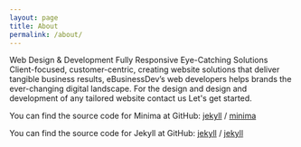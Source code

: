```yaml
---
layout: page
title: About
permalink: /about/
---
```


Web Design & Development Fully Responsive Eye-Catching Solutions Client-focused, customer-centric, creating website solutions that deliver tangible business results, eBusinessDev’s web developers helps brands the ever-changing digital landscape. For the design and design and development of any tailored website contact us Let's get started.


You can find the source code for Minima at GitHub:
[jekyll][jekyll-organization] /
[minima](https://github.com/jekyll/minima)

You can find the source code for Jekyll at GitHub:
[jekyll][jekyll-organization] /
[jekyll](https://github.com/jekyll/jekyll)


[jekyll-organization]: https://github.com/jekyll
